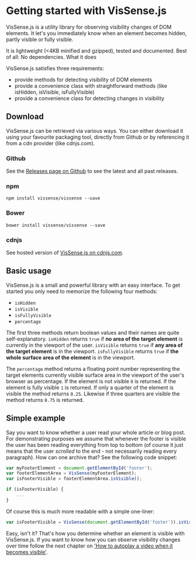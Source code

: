 # Getting started with VisSense.js

VisSense.js is a utility library for observing visibility changes of DOM elements.
It let's you immediately know when an element becomes hidden, partly visible or fully visible.

It is lightweight (<4KB minified and gzipped), tested and documented. Best of all: No dependencies.
What it does

VisSense.js satisfies three requirements:

* provide methods for detecting visibility of DOM elements
* provide a convenience class with straightforward methods (like isHidden, isVisible, isFullyVisible)
* provide a convenience class for detecting changes in visibility

## Download

VisSense.js can be retrieved via various ways. You can either download it using your
favourite packaging tool, directly from Github or by referencing it from a cdn provider
(like cdnjs.com).

### Github

See the [Releases page on Github](https://github.com/vissense/vissense/releases) to see the latest and all past releases.

### npm

`npm install vissense/vissense --save`

### Bower

`bower install vissense/vissense --save`

### cdnjs

See hosted version of [VisSense.js on cdnjs.com](https://cdnjs.com/libraries/vissense).

## Basic usage

VisSense.js is a small and powerful library with an easy interface.
To get started you only need to memorize the following four methods:

* `isHidden`
* `isVisible`
* `isFullyVisible`
* `percentage`

The first three methods return boolean values and their names are quite self-explanatory.
`isHidden` returns `true` if **no area of the target element** is currently in the viewport of the user.
`isVisible` returns `true` if **any area of the target element** is in the viewport.
`isFullyVisible` returns `true` if **the whole surface area of the element** is in the viewport.

The `percentage` method returns a floating point number representing the target elements currently visible surface area in the viewport of the user's
browser as percentage.
If the element is not visible `0` is returned.
If the element is fully visible `1` is returned.
If only a quarter of the element is visible the method returns `0.25`.
Likewise if three quarters are visible the method returns `0.75` is returned.

## Simple example

Say you want to know whether a user read your whole article or blog post. For demonstrating purposes we assume that whenever the footer is visible the user has been reading everything from top to bottom (of course it just means that the user *scrolled* to the end - not necessarily reading every paragraph).
How can one archive that? See the following code snippet:

```js
var myFooterElement = document.getElementById('footer');
var footerElementArea = VisSense(myFooterElement);
var isFooterVisible = footerElementArea.isVisible();

if (isFooterVisible) {
    ...
}
```

Of course this is much more readable with a simple one-liner:

```js
var isFooterVisible = VisSense(document.getElementById('footer')).isVisible();
```

Easy, isn't it? That's how you determine whether an element is visible with VisSense.js.
If you want to know how you can observe visibility changes over time follow the next chapter
on ['How to autoplay a video when it becomes visible'](https://cdnjs.com/libraries/vissense/tutorials/autoplay-video).
